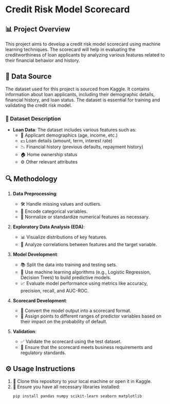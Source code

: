 # Credit Risk Model Scorecard

## 📊 Project Overview
This project aims to develop a credit risk model scorecard using machine learning techniques. The scorecard will help in evaluating the creditworthiness of loan applicants by analyzing various features related to their financial behavior and history.

## 📂 Data Source
The dataset used for this project is sourced from Kaggle. It contains information about loan applicants, including their demographic details, financial history, and loan status. The dataset is essential for training and validating the credit risk model.


### 📝 Dataset Description
- **Loan Data**: The dataset includes various features such as:
  - 👤 Applicant demographics (age, income, etc.)
  - 💵 Loan details (amount, term, interest rate)
  - 📉 Financial history (previous defaults, repayment history)
  - 🏠 Home ownership status
  - ⚙️ Other relevant attributes

## 🔍 Methodology
1. **Data Preprocessing**: 
   - 🛠️ Handle missing values and outliers.
   - 🔄 Encode categorical variables.
   - 📏 Normalize or standardize numerical features as necessary.

2. **Exploratory Data Analysis (EDA)**:
   - 📊 Visualize distributions of key features.
   - 🔗 Analyze correlations between features and the target variable.

3. **Model Development**:
   - 📚 Split the data into training and testing sets.
   - 🤖 Use machine learning algorithms (e.g., Logistic Regression, Decision Trees) to build predictive models.
   - 📈 Evaluate model performance using metrics like accuracy, precision, recall, and AUC-ROC.

4. **Scorecard Development**:
   - 📝 Convert the model output into a scorecard format.
   - 🎯 Assign points to different ranges of predictor variables based on their impact on the probability of default.

5. **Validation**:
   - ✅ Validate the scorecard using the test dataset.
   - 🏦 Ensure that the scorecard meets business requirements and regulatory standards.

## ⚙️ Usage Instructions
1. 🚀 Clone this repository to your local machine or open it in Kaggle.
2. 🔧 Ensure you have all necessary libraries installed:
   ```bash
   pip install pandas numpy scikit-learn seaborn matplotlib
   ```
